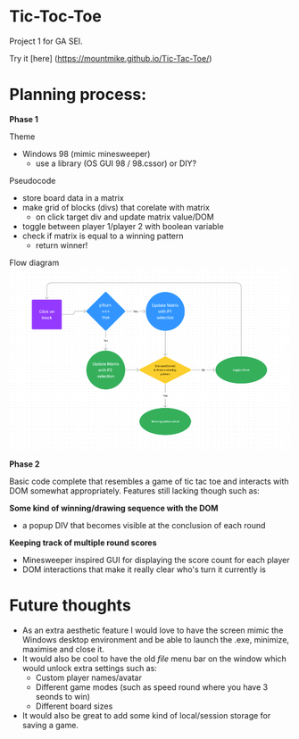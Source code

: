 # Tic-Toc-Toe

Project 1 for GA SEI.

Try it [here] (https://mountmike.github.io/Tic-Tac-Toe/)





# Planning process:
**Phase 1**

Theme
- Windows 98 (mimic minesweeper)
    - use a library (OS GUI 98 / 98.cssor) or DIY?

Pseudocode
- store board data in a matrix
- make grid of blocks (divs) that corelate with matrix
    - on click target div and update matrix value/DOM
- toggle between player 1/player 2 with boolean variable
- check if matrix is equal to a winning pattern
    - return winner!


Flow diagram
![Flow Chart 01](https://github.com/mountmike/Tic-Tac-Toe/blob/main/images/Figjam1.png)

**Phase 2**

Basic code complete that resembles a game of tic tac toe and interacts with DOM somewhat appropriately. Features still lacking though such as:

**Some kind of winning/drawing sequence with the DOM**
- a popup DIV that becomes visible at the conclusion of each round

**Keeping track of multiple round scores**
- Minesweeper inspired GUI for displaying the score count for each player
- DOM interactions that make it really clear who's turn it currently is

# Future thoughts
- As an extra aesthetic feature I would love to have the screen mimic the Windows desktop environment and be able to launch the .exe, minimize, maximise and close it.
- It would also be cool to have the old *file* menu bar on the window which would unlock extra settings such as:
    - Custom player names/avatar 
    - Different game modes (such as speed round where you have 3 seonds to win)
    - Different board sizes
- It would also be great to add some kind of local/session storage for saving a game.

